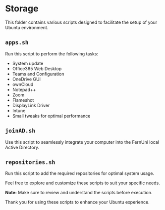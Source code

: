 # Storage

This folder contains various scripts designed to facilitate the setup of your Ubuntu environment.

## `apps.sh`

Run this script to perform the following tasks:

- System update
- Office365 Web Desktop
- Teams and Configuration
- OneDrive GUI
- ownCloud
- Notepad++
- Zoom
- Flameshot
- DisplayLink Driver
- Intune
- Small tweaks for optimal performance

## `joinAD.sh`

Use this script to seamlessly integrate your computer into the FernUni local Active Directory.

## `repositories.sh`

Run this script to add the required repositories for optimal system usage.

Feel free to explore and customize these scripts to suit your specific needs.

**Note:** Make sure to review and understand the scripts before execution.

Thank you for using these scripts to enhance your Ubuntu experience.
